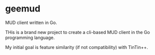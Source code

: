 # geemud
MUD client written in Go.

THis is a brand new project to create a cli-based MUD client in the Go programming language.

My initial goal is feature similarity (if not compatibility) with TinTin++.

